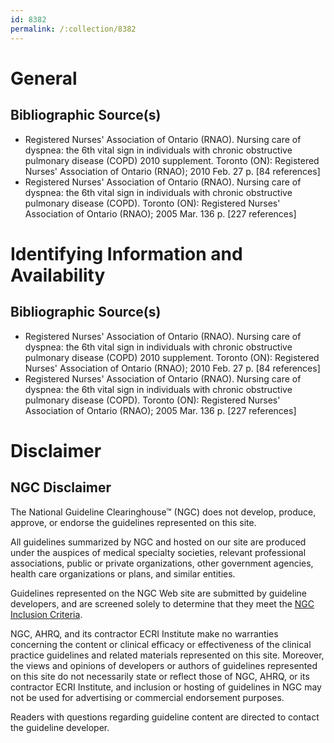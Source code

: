 ```yaml
---
id: 8382
permalink: /:collection/8382
---
```


# General

## Bibliographic Source(s)

- Registered Nurses' Association of Ontario (RNAO). Nursing care of dyspnea: the 6th vital sign in individuals with chronic obstructive pulmonary disease (COPD) 2010 supplement. Toronto (ON): Registered Nurses' Association of Ontario (RNAO); 2010 Feb. 27 p. [84 references]
- Registered Nurses' Association of Ontario (RNAO). Nursing care of dyspnea: the 6th vital sign in individuals with chronic obstructive pulmonary disease (COPD). Toronto (ON): Registered Nurses' Association of Ontario (RNAO); 2005 Mar. 136 p. [227 references]

# Identifying Information and Availability

## Bibliographic Source(s)

- Registered Nurses' Association of Ontario (RNAO). Nursing care of dyspnea: the 6th vital sign in individuals with chronic obstructive pulmonary disease (COPD) 2010 supplement. Toronto (ON): Registered Nurses' Association of Ontario (RNAO); 2010 Feb. 27 p. [84 references]
- Registered Nurses' Association of Ontario (RNAO). Nursing care of dyspnea: the 6th vital sign in individuals with chronic obstructive pulmonary disease (COPD). Toronto (ON): Registered Nurses' Association of Ontario (RNAO); 2005 Mar. 136 p. [227 references]

# Disclaimer

## NGC Disclaimer

The National Guideline Clearinghouse™ (NGC) does not develop, produce, approve, or endorse the guidelines represented on this site.

All guidelines summarized by NGC and hosted on our site are produced under the auspices of medical specialty societies, relevant professional associations, public or private organizations, other government agencies, health care organizations or plans, and similar entities.

Guidelines represented on the NGC Web site are submitted by guideline developers, and are screened solely to determine that they meet the [NGC Inclusion Criteria](/help-and-about/summaries/inclusion-criteria).

NGC, AHRQ, and its contractor ECRI Institute make no warranties concerning the content or clinical efficacy or effectiveness of the clinical practice guidelines and related materials represented on this site. Moreover, the views and opinions of developers or authors of guidelines represented on this site do not necessarily state or reflect those of NGC, AHRQ, or its contractor ECRI Institute, and inclusion or hosting of guidelines in NGC may not be used for advertising or commercial endorsement purposes.

Readers with questions regarding guideline content are directed to contact the guideline developer.

